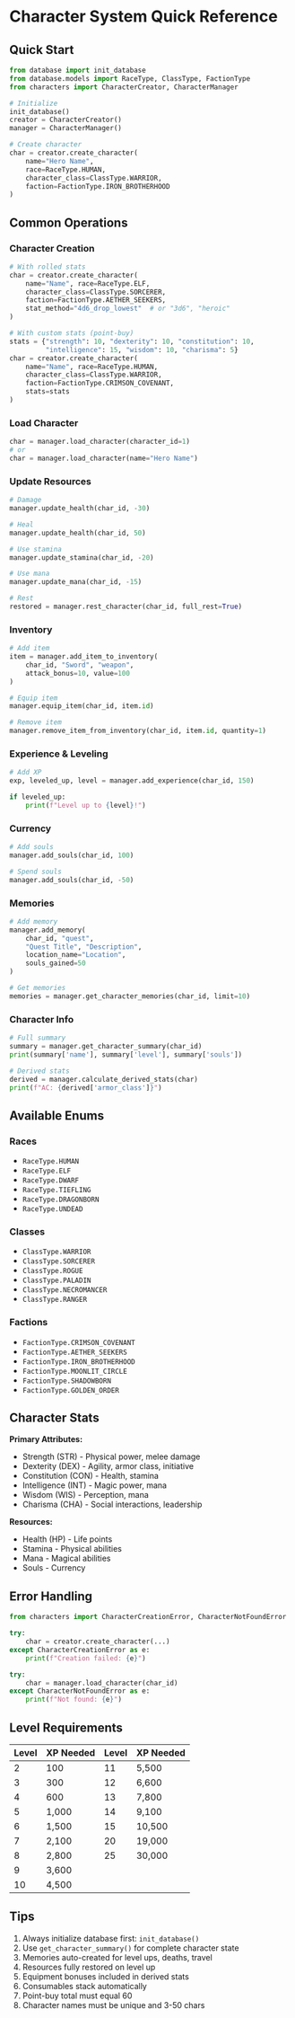 # Character System Quick Reference

## Quick Start

```python
from database import init_database
from database.models import RaceType, ClassType, FactionType
from characters import CharacterCreator, CharacterManager

# Initialize
init_database()
creator = CharacterCreator()
manager = CharacterManager()

# Create character
char = creator.create_character(
    name="Hero Name",
    race=RaceType.HUMAN,
    character_class=ClassType.WARRIOR,
    faction=FactionType.IRON_BROTHERHOOD
)
```

## Common Operations

### Character Creation
```python
# With rolled stats
char = creator.create_character(
    name="Name", race=RaceType.ELF,
    character_class=ClassType.SORCERER,
    faction=FactionType.AETHER_SEEKERS,
    stat_method="4d6_drop_lowest"  # or "3d6", "heroic"
)

# With custom stats (point-buy)
stats = {"strength": 10, "dexterity": 10, "constitution": 10,
         "intelligence": 15, "wisdom": 10, "charisma": 5}
char = creator.create_character(
    name="Name", race=RaceType.HUMAN,
    character_class=ClassType.WARRIOR,
    faction=FactionType.CRIMSON_COVENANT,
    stats=stats
)
```

### Load Character
```python
char = manager.load_character(character_id=1)
# or
char = manager.load_character(name="Hero Name")
```

### Update Resources
```python
# Damage
manager.update_health(char_id, -30)

# Heal
manager.update_health(char_id, 50)

# Use stamina
manager.update_stamina(char_id, -20)

# Use mana
manager.update_mana(char_id, -15)

# Rest
restored = manager.rest_character(char_id, full_rest=True)
```

### Inventory
```python
# Add item
item = manager.add_item_to_inventory(
    char_id, "Sword", "weapon",
    attack_bonus=10, value=100
)

# Equip item
manager.equip_item(char_id, item.id)

# Remove item
manager.remove_item_from_inventory(char_id, item.id, quantity=1)
```

### Experience & Leveling
```python
# Add XP
exp, leveled_up, level = manager.add_experience(char_id, 150)

if leveled_up:
    print(f"Level up to {level}!")
```

### Currency
```python
# Add souls
manager.add_souls(char_id, 100)

# Spend souls
manager.add_souls(char_id, -50)
```

### Memories
```python
# Add memory
manager.add_memory(
    char_id, "quest",
    "Quest Title", "Description",
    location_name="Location",
    souls_gained=50
)

# Get memories
memories = manager.get_character_memories(char_id, limit=10)
```

### Character Info
```python
# Full summary
summary = manager.get_character_summary(char_id)
print(summary['name'], summary['level'], summary['souls'])

# Derived stats
derived = manager.calculate_derived_stats(char)
print(f"AC: {derived['armor_class']}")
```

## Available Enums

### Races
- `RaceType.HUMAN`
- `RaceType.ELF`
- `RaceType.DWARF`
- `RaceType.TIEFLING`
- `RaceType.DRAGONBORN`
- `RaceType.UNDEAD`

### Classes
- `ClassType.WARRIOR`
- `ClassType.SORCERER`
- `ClassType.ROGUE`
- `ClassType.PALADIN`
- `ClassType.NECROMANCER`
- `ClassType.RANGER`

### Factions
- `FactionType.CRIMSON_COVENANT`
- `FactionType.AETHER_SEEKERS`
- `FactionType.IRON_BROTHERHOOD`
- `FactionType.MOONLIT_CIRCLE`
- `FactionType.SHADOWBORN`
- `FactionType.GOLDEN_ORDER`

## Character Stats

**Primary Attributes:**
- Strength (STR) - Physical power, melee damage
- Dexterity (DEX) - Agility, armor class, initiative
- Constitution (CON) - Health, stamina
- Intelligence (INT) - Magic power, mana
- Wisdom (WIS) - Perception, mana
- Charisma (CHA) - Social interactions, leadership

**Resources:**
- Health (HP) - Life points
- Stamina - Physical abilities
- Mana - Magical abilities
- Souls - Currency

## Error Handling
```python
from characters import CharacterCreationError, CharacterNotFoundError

try:
    char = creator.create_character(...)
except CharacterCreationError as e:
    print(f"Creation failed: {e}")

try:
    char = manager.load_character(char_id)
except CharacterNotFoundError as e:
    print(f"Not found: {e}")
```

## Level Requirements

| Level | XP Needed | Level | XP Needed |
|-------|-----------|-------|-----------|
| 2 | 100 | 11 | 5,500 |
| 3 | 300 | 12 | 6,600 |
| 4 | 600 | 13 | 7,800 |
| 5 | 1,000 | 14 | 9,100 |
| 6 | 1,500 | 15 | 10,500 |
| 7 | 2,100 | 20 | 19,000 |
| 8 | 2,800 | 25 | 30,000 |
| 9 | 3,600 | | |
| 10 | 4,500 | | |

## Tips

1. Always initialize database first: `init_database()`
2. Use `get_character_summary()` for complete character state
3. Memories auto-created for level ups, deaths, travel
4. Resources fully restored on level up
5. Equipment bonuses included in derived stats
6. Consumables stack automatically
7. Point-buy total must equal 60
8. Character names must be unique and 3-50 chars
